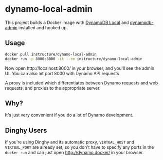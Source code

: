 # dynamo-local-admin

This project builds a Docker image with [DynamoDB Local](http://docs.aws.amazon.com/amazondynamodb/latest/developerguide/DynamoDBLocal.html) and [dynamodb-admin](https://github.com/aaronshaf/dynamodb-admin) installed and hooked up.

## Usage

```bash
docker pull instructure/dynamo-local-admin
docker run -p 8000:8000 -it --rm instructure/dynamo-local-admin
```

Now open http://localhost:8000/ in your browser, and you'll see the admin UI. You can also hit port 8000 with Dynamo API requests

A proxy is included which differentiates between Dynamo requests and web requests, and proxies to the appropriate server.

## Why?

It's just very convenient if you do a lot of Dynamo development.

## Dinghy Users

If you're using Dinghy and its automatic proxy, `VIRTUAL_HOST` and `VIRTUAL_PORT` are already set, so you don't have to specify any ports in the `docker run` and can just open http://dynamo.docker/ in your browser.
